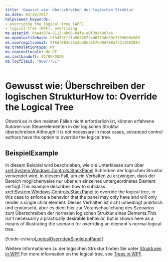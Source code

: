 ```yaml
---
title: 'Gewusst wie: Überschreiben der logischen Struktur'
ms.date: 03/30/2017
helpviewer_keywords:
- overriding the logical tree [WPF]
- logical tree [WPF], overriding
ms.assetid: 0ae4d074-8113-4b06-b4fa-e0f39d4967a6
ms.openlocfilehash: bf3459fff1a90326794d6713dd39c73596b0e960
ms.sourcegitcommit: 9f6df084c53a3da0ea657ed0d708a72213683084
ms.translationtype: MT
ms.contentlocale: de-DE
ms.lasthandoff: 12/09/2020
ms.locfileid: "96977751"
---
```

# <a name="how-to-override-the-logical-tree"></a><span data-ttu-id="bec48-102">Gewusst wie: Überschreiben der logischen Struktur</span><span class="sxs-lookup"><span data-stu-id="bec48-102">How to: Override the Logical Tree</span></span>
<span data-ttu-id="bec48-103">Obwohl es in den meisten Fällen nicht erforderlich ist, können erfahrene Autoren von Steuerelementen in der logischen Struktur überschreiben.</span><span class="sxs-lookup"><span data-stu-id="bec48-103">Although it is not necessary in most cases, advanced control authors have the option to override the logical tree.</span></span>  
  
## <a name="example"></a><span data-ttu-id="bec48-104">Beispiel</span><span class="sxs-lookup"><span data-stu-id="bec48-104">Example</span></span>  
 <span data-ttu-id="bec48-105">In diesem Beispiel wird beschrieben, wie die Unterklasse zum über <xref:System.Windows.Controls.StackPanel> Schreiben der logischen Struktur verwendet wird, in diesem Fall, um ein Verhalten zu erzwingen, dass der Bereich möglicherweise nur über ein einzelnes untergeordnetes Element verfügt.</span><span class="sxs-lookup"><span data-stu-id="bec48-105">This example describes how to subclass <xref:System.Windows.Controls.StackPanel> to override the logical tree, in this case to enforce a behavior that the panel may only have and will only render a single child element.</span></span> <span data-ttu-id="bec48-106">Dieses Verhalten ist nicht unbedingt praktisch und erwünscht, aber es dient hier zur Veranschaulichung des Szenarios zum Überschreiben der normalen logischen Struktur eines Elements.</span><span class="sxs-lookup"><span data-stu-id="bec48-106">This isn't necessarily a practically desirable behavior, but is shown here as a means of illustrating the scenario for overriding an element's normal logical tree.</span></span>  
  
 [!code-csharp[LogicalOverride#SingletonPanel](~/samples/snippets/csharp/VS_Snippets_Wpf/LogicalOverride/CSharp/SDKSampleLibrary/class1.cs#singletonpanel)]  
  
 <span data-ttu-id="bec48-107">Weitere Informationen zu der logischen Struktur finden Sie unter [Strukturen in WPF](trees-in-wpf.md).</span><span class="sxs-lookup"><span data-stu-id="bec48-107">For more information on the logical tree, see [Trees in WPF](trees-in-wpf.md).</span></span>
